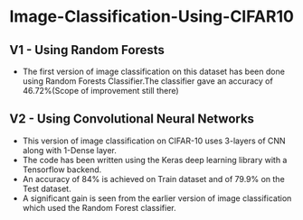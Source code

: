 # Image-Classification-Using-CIFAR10

## V1 - Using Random Forests
* The first version of image classification on this dataset has been done using Random Forests Classifier.The classifier gave an accuracy of 46.72%(Scope of improvement still there)

## V2 - Using Convolutional Neural Networks
* This version of image classification on CIFAR-10 uses 3-layers of CNN along with 1-Dense layer.
* The code has been written using the Keras deep learning library with a Tensorflow backend.
* An accuracy of 84% is achieved on Train dataset and of 79.9% on the Test dataset.
* A significant gain is seen from the earlier version of image classification which used the Random Forest classifier.
